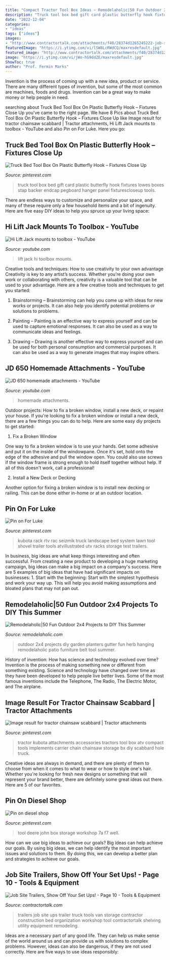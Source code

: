 ```yaml
---
title: "Compact Tractor Tool Box Ideas ~ Remodelaholic|50 Fun Outdoor 2x4 Projects To Diy This Summer"
description: "Truck tool box bed gift card plastic butterfly hook fixtures lowes boxes stap backer endcap pegboard hanger panel fixturescloseup tools"
date: "2022-12-04"
categories:
- "ideas"
tags: ["ideas"]
images:
- "http://www.contractortalk.com/attachments/f40/28374d1265245222-job-site-trailers-show-off-your-set-ups-tools-031.jpg"
featuredImage: "https://i.ytimg.com/vi/lSW8LcRWdCQ/maxresdefault.jpg"
featured_image: "http://www.contractortalk.com/attachments/f40/28374d1265245222-job-site-trailers-show-off-your-set-ups-tools-031.jpg"
image: "https://i.ytimg.com/vi/jWo-hG9ddZE/maxresdefault.jpg"
ShowToc: true
author: "Prof. Fermin Marks"
---
```



Invention is the process of coming up with a new idea, product or service. There are many different types of invention, but some of the most common are machines, foods and drugs. Invention can be a great way to make money or help people in need.

	

		
searching about Truck Bed Tool Box On Plastic Butterfly Hook – Fixtures Close Up you've came to the right page. We have 8 Pics about Truck Bed Tool Box On Plastic Butterfly Hook – Fixtures Close Up like Image result for tractor chainsaw scabbard | Tractor attachments, Hi Lift Jack mounts to toolbox - YouTube and also Pin on For Luke. Here you go:
		
    
## Truck Bed Tool Box On Plastic Butterfly Hook – Fixtures Close Up

<img loading=lazy src="https://i.pinimg.com/originals/07/0d/eb/070deb9ff5d5a6dae1c269f54c419fcc.jpg" onerror="this.onerror=null;this.src='https://tse4.mm.bing.net/th?id=OIP.8mteaTpI-ShsYDpnHZ7kfAAAAA&amp;pid=15.1';" alt="Truck Bed Tool Box On Plastic Butterfly Hook – Fixtures Close Up">

_Source: pinterest.com_

>truck tool box bed gift card plastic butterfly hook fixtures lowes boxes stap backer endcap pegboard hanger panel fixturescloseup tools. 

	

There are endless ways to customize and personalize your space, and many of these require only a few household items and a bit of ingenuity. Here are five easy DIY ideas to help you spruce up your living space: 

    
## Hi Lift Jack Mounts To Toolbox - YouTube

<img loading=lazy src="https://i.ytimg.com/vi/lSW8LcRWdCQ/maxresdefault.jpg" onerror="this.onerror=null;this.src='https://tse2.mm.bing.net/th?id=OIP.O-JsMn67OLPboNgYfhIYNAHaEK&amp;pid=15.1';" alt="Hi Lift Jack mounts to toolbox - YouTube">

_Source: youtube.com_

>lift jack hi toolbox mounts. 

	

Creative tools and techniques: How to use creativity to your own advantage
Creativity is key to any artist’s success. Whether you’re doing your own work or collaborating with others, creativity is a valuable tool that can be used to your advantage. Here are a few creative tools and techniques to get you started:
1. Brainstorming – Brainstorming can help you come up with ideas for new works or projects. It can also help you identify potential problems or solutions to problems.

2. Painting – Painting is an effective way to express yourself and can be used to capture emotional responses. It can also be used as a way to communicate ideas and feelings.

3. Drawing – Drawing is another effective way to express yourself and can be used for both personal consumption and commercial purposes. It can also be used as a way to generate images that may inspire others.


    
## JD 650 Homemade Attachments - YouTube

<img loading=lazy src="https://i.ytimg.com/vi/jWo-hG9ddZE/maxresdefault.jpg" onerror="this.onerror=null;this.src='https://tse3.mm.bing.net/th?id=OIP.qzuxvTZLHQo6dqHXak20UQHaEK&amp;pid=15.1';" alt="JD 650 homemade attachments - YouTube">

_Source: youtube.com_

>homemade attachments. 

	

Outdoor projects: How to fix a broken window, install a new deck, or repaint your house.
If you're looking to fix a broken window or install a new deck, there are a few things you can do to help. Here are some easy diy projects to get started:
1. Fix a Broken Window

One way to fix a broken window is to use your hands. Get some adhesive and put it on the inside of the windowpane. Once it's set, hold onto the edge of the adhesive and pull the window open. You could also use screws if the window frame is strong enough to hold itself together without help. If all of this doesn't work, call a professional!

2. Install a New Deck or Decking

Another option for fixing a broken window is to install new decking or railing. This can be done either in-home or at an outdoor location.

    
## Pin On For Luke

<img loading=lazy src="https://i.pinimg.com/originals/f0/fc/6c/f0fc6c00abcd53b05b4ca81bde0c2d54.jpg" onerror="this.onerror=null;this.src='https://tse1.mm.bing.net/th?id=OIP.fDNzQ2sGlmtZSlhmUMtbXwHaFj&amp;pid=15.1';" alt="Pin on For Luke">

_Source: pinterest.com_

>kubota rack rtv rac seizmik truck landscape bed system lawn tool shovel trailer tools atvillustrated utv racks storage test trailers. 

	

In business, big ideas are what keep things interesting and often successful. From creating a new product to developing a huge marketing campaign, big ideas can make a big impact on a company's success. Here are 5 examples of big ideas that have had significant impacts on businesses: 1. Start with the beginning: Start with the simplest hypothesis and work your way up. This will help you avoid making assumptions and bloated plans that may not pan out. 
    
## Remodelaholic|50 Fun Outdoor 2x4 Projects To DIY This Summer

<img loading=lazy src="http://www.remodelaholic.com/wp-content/uploads/2017/06/0e53667a43becae7af9696f6b3772479.jpg" onerror="this.onerror=null;this.src='https://tse4.mm.bing.net/th?id=OIP.qyy18QmVb7gk3hkK_iay-wHaJX&amp;pid=15.1';" alt="Remodelaholic|50 Fun Outdoor 2x4 Projects to DIY This Summer">

_Source: remodelaholic.com_

>outdoor 2x4 projects diy garden planters gutter fun herb hanging remodelaholic patio furniture belt tool summer. 

	

History of invention: How has science and technology evolved over time?
Invention is the process of making something new or different from something existing. Science and technology have changed over time as they have been developed to help people live better lives. Some of the most famous inventions include the Telephone, The Radio, The Electric Motor, and The airplane.

    
## Image Result For Tractor Chainsaw Scabbard | Tractor Attachments

<img loading=lazy src="https://i.pinimg.com/736x/14/57/bc/1457bccbb0e667fc3fdddcf44194f06b.jpg" onerror="this.onerror=null;this.src='https://tse3.mm.bing.net/th?id=OIP.JmRWKqVQEAnW10_PaxoR6gHaJ4&amp;pid=15.1';" alt="Image result for tractor chainsaw scabbard | Tractor attachments">

_Source: pinterest.com_

>tractor kubota attachments accessories tractors tool box atv compact tools implements carrier chain chainsaw storage bx diy scabbard hole truck. 

	

Creative ideas are always in demand, and there are plenty of them to choose from when it comes to what to wear or how to style one's hair. Whether you're looking for fresh new designs or something that will represent your brand better, there are definitely some great ideas out there. Here are 5 of our favorites.

    
## Pin On Diesel Shop

<img loading=lazy src="https://i.pinimg.com/originals/7a/82/f7/7a82f7b01c728ecbc3173ed53043005f.jpg" onerror="this.onerror=null;this.src='https://tse3.mm.bing.net/th?id=OIP.o_2syFVfDa0JvX_-NkRJjwHaEK&amp;pid=15.1';" alt="Pin on diesel shop">

_Source: pinterest.com_

>tool deere john box storage workshop 7a f7 well. 

	

How can we use big ideas to achieve our goals?
Big ideas can help achieve our goals. By using big ideas, we can help identify the most important issues and solutions to them. By doing this, we can develop a better plan and strategies to achieve our goals.

    
## Job Site Trailers, Show Off Your Set Ups! - Page 10 - Tools &amp; Equipment

<img loading=lazy src="http://www.contractortalk.com/attachments/f40/28374d1265245222-job-site-trailers-show-off-your-set-ups-tools-031.jpg" onerror="this.onerror=null;this.src='https://tse4.mm.bing.net/th?id=OIP.6MfWqHa7WzWk5DaUEajATQHaFj&amp;pid=15.1';" alt="Job Site Trailers, Show Off Your Set Ups! - Page 10 - Tools &amp; Equipment">

_Source: contractortalk.com_

>trailers job site ups trailer truck tools van storage contractor construction bed organization workshop tool contractortalk shelving utility equipment remodeling. 

	

Ideas are a necessary part of any good life. They can help us make sense of the world around us and can provide us with solutions to complex problems. However, ideas can also be dangerous, if they are not used correctly. Here are five ways to use ideas responsibly: 

